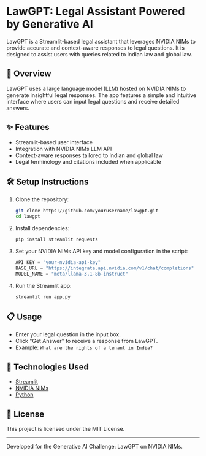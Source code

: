 
# LawGPT: Legal Assistant Powered by Generative AI

LawGPT is a Streamlit-based legal assistant that leverages NVIDIA NIMs to provide accurate and context-aware responses to legal questions. It is designed to assist users with queries related to Indian law and global law.

## 🚀 Overview
LawGPT uses a large language model (LLM) hosted on NVIDIA NIMs to generate insightful legal responses. The app features a simple and intuitive interface where users can input legal questions and receive detailed answers.

## ✨ Features
- Streamlit-based user interface
- Integration with NVIDIA NIMs LLM API
- Context-aware responses tailored to Indian and global law
- Legal terminology and citations included when applicable

## 🛠️ Setup Instructions
1. Clone the repository:
   ```bash
   git clone https://github.com/yourusername/lawgpt.git
   cd lawgpt
   ```
2. Install dependencies:
   ```bash
   pip install streamlit requests
   ```
3. Set your NVIDIA NIMs API key and model configuration in the script:
   ```python
   API_KEY = "your-nvidia-api-key"
   BASE_URL = "https://integrate.api.nvidia.com/v1/chat/completions"
   MODEL_NAME = "meta/llama-3.1-8b-instruct"
   ```
4. Run the Streamlit app:
   ```bash
   streamlit run app.py
   ```

## 📋 Usage
- Enter your legal question in the input box.
- Click "Get Answer" to receive a response from LawGPT.
- Example: `What are the rights of a tenant in India?`

## 🧰 Technologies Used
- [Streamlit](https://streamlit.io/)
- [NVIDIA NIMs](https://developer.nvidia.com/nims)
- [Python](https://www.python.org/)

## 📄 License
This project is licensed under the MIT License.

---
Developed for the Generative AI Challenge: LawGPT on NVIDIA NIMs.
